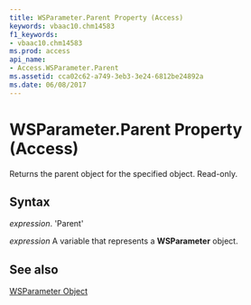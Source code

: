 ```yaml
---
title: WSParameter.Parent Property (Access)
keywords: vbaac10.chm14583
f1_keywords:
- vbaac10.chm14583
ms.prod: access
api_name:
- Access.WSParameter.Parent
ms.assetid: cca02c62-a749-3eb3-3e24-6812be24892a
ms.date: 06/08/2017
---
```



# WSParameter.Parent Property (Access)

Returns the parent object for the specified object. Read-only.


## Syntax

 _expression_. 'Parent'

 _expression_ A variable that represents a **WSParameter** object.


## See also


[WSParameter Object](Access.WSParameter.md)

